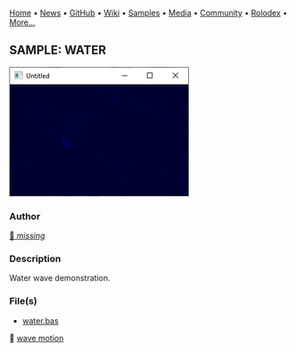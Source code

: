 [Home](https://qb64.com) • [News](../../news.md) • [GitHub](../../github.md) • [Wiki](../../wiki.md) • [Samples](../../samples.md) • [Media](../../media.md) • [Community](../../community.md) • [Rolodex](../../rolodex.md) • [More...](../../more.md)

## SAMPLE: WATER

![screenshot.png](img/screenshot.png)

### Author

[🐝 *missing*](../author-missing.md) 

### Description

Water wave demonstration.

### File(s)

* [water.bas](src/water.bas)

🔗 [wave motion](../wave-motion.md)

